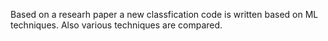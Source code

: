 Based on a researh paper a new classfication code is written based on ML techniques. Also 
various techniques are compared.
